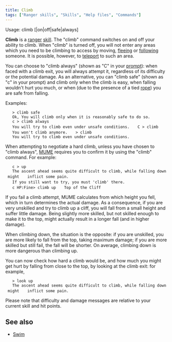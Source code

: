 ```yaml
---
title: Climb
tags: ["Ranger skills", "Skills", "Help files", "Commands"]
---
```

Usage: climb \[<direction>\|on\|off\|safe\|always\]

**Climb** is a [ranger](general "wikilink") [skill](skill "wikilink").
The "climb" command switches on and off your ability to climb. When
"climb" is turned off, you will not enter any areas which you need to be
climbing to access by moving, [fleeing](flee "wikilink") or
[following](follow "wikilink") someone. It is possible, however, to
[teleport](teleport "wikilink") to such an area.

You can choose to "climb always" (shown as "C" in your
[prompt](prompt "wikilink")): when faced with a climb exit, you will
always attempt it, regardless of its difficulty or the potential damage.
As an alternative, you can "climb safe" (shown as "c" in your prompt)
and climb only when the climb is easy, when falling wouldn't hurt you
much, or when (due to the presence of a tied [rope](rope "wikilink"))
you are safe from falling.

Examples:

`   > climb safe`
`   Ok, You will climb only when it is reasonably safe to do so.`
`   c > climb always`
`   You will try to climb even under unsafe conditions.`
`   C > climb`
`   You won't climb anymore.`
`   > climb`
`   You will try to climb even under unsafe conditions.`

When attempting to negotiate a hard climb, unless you have chosen to
"climb always", [MUME](MUME "wikilink") requires you to confirm it by
using the "climb" command. For example:

`   c > up`
`   The ascent ahead seems quite difficult to climb, while falling down might`
`   inflict some pain.`
`   If you still want to try, you must 'climb' there.`
`   `
`   c HP:Fine> climb up`
`   Top of the Cliff`

If you fail a climb attempt, MUME calculates from which height you fell,
which in turn determines the actual damage. As a consequence, if you are
very unskilled and try to climb up a cliff, you will fall from a small
height and suffer little damage. Being slightly more skilled, but not
skilled enough to make it to the top, might actually result in a longer
fall (and in higher damage).

When climbing down, the situation is the opposite: if you are unskilled,
you are more likely to fall from the top, taking maximum damage; if you
are more skilled but still fail, the fall will be shorter. On average,
climbing down is more dangerous than climbing up.

You can now check how hard a climb would be, and how much you might get
hurt by falling from close to the top, by looking at the climb exit: for
example,

`   > look up`
`   The ascent ahead seems quite difficult to climb, while falling down might`
`   inflict some pain.`

Please note that difficulty and damage messages are relative to your
current skill and hit points.

## See also

- [Swim](Swim "wikilink")
   